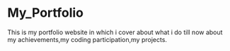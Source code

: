 # My_Portfolio
This is my portfolio website in which i cover about what i do till now about my achievements,my coding participation,my projects.

